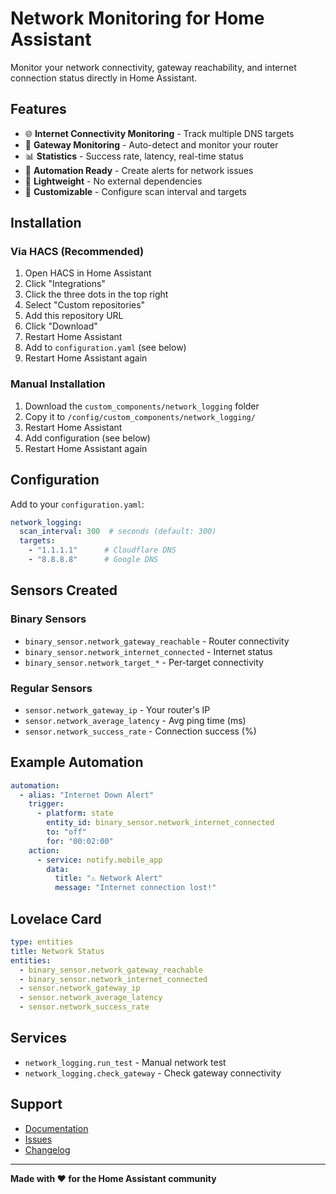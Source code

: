 # Network Monitoring for Home Assistant

Monitor your network connectivity, gateway reachability, and internet connection status directly in Home Assistant.

## Features

- 🌐 **Internet Connectivity Monitoring** - Track multiple DNS targets
- 🚪 **Gateway Monitoring** - Auto-detect and monitor your router
- 📊 **Statistics** - Success rate, latency, real-time status
- 🔔 **Automation Ready** - Create alerts for network issues
- 🎯 **Lightweight** - No external dependencies
- 🔧 **Customizable** - Configure scan interval and targets

## Installation

### Via HACS (Recommended)

1. Open HACS in Home Assistant
2. Click "Integrations"
3. Click the three dots in the top right
4. Select "Custom repositories"
5. Add this repository URL
6. Click "Download"
7. Restart Home Assistant
8. Add to `configuration.yaml` (see below)
9. Restart Home Assistant again

### Manual Installation

1. Download the `custom_components/network_logging` folder
2. Copy it to `/config/custom_components/network_logging/`
3. Restart Home Assistant
4. Add configuration (see below)
5. Restart Home Assistant again

## Configuration

Add to your `configuration.yaml`:

```yaml
network_logging:
  scan_interval: 300  # seconds (default: 300)
  targets:
    - "1.1.1.1"      # Cloudflare DNS
    - "8.8.8.8"      # Google DNS
```

## Sensors Created

### Binary Sensors
- `binary_sensor.network_gateway_reachable` - Router connectivity
- `binary_sensor.network_internet_connected` - Internet status
- `binary_sensor.network_target_*` - Per-target connectivity

### Regular Sensors
- `sensor.network_gateway_ip` - Your router's IP
- `sensor.network_average_latency` - Avg ping time (ms)
- `sensor.network_success_rate` - Connection success (%)

## Example Automation

```yaml
automation:
  - alias: "Internet Down Alert"
    trigger:
      - platform: state
        entity_id: binary_sensor.network_internet_connected
        to: "off"
        for: "00:02:00"
    action:
      - service: notify.mobile_app
        data:
          title: "⚠️ Network Alert"
          message: "Internet connection lost!"
```

## Lovelace Card

```yaml
type: entities
title: Network Status
entities:
  - binary_sensor.network_gateway_reachable
  - binary_sensor.network_internet_connected
  - sensor.network_gateway_ip
  - sensor.network_average_latency
  - sensor.network_success_rate
```

## Services

- `network_logging.run_test` - Manual network test
- `network_logging.check_gateway` - Check gateway connectivity

## Support

- [Documentation](https://github.com/yourusername/network-logging)
- [Issues](https://github.com/yourusername/network-logging/issues)
- [Changelog](https://github.com/yourusername/network-logging/blob/main/CHANGELOG.md)

---

**Made with ❤️ for the Home Assistant community**
